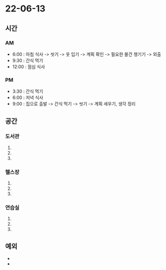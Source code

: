 # 22-06-13

## 시간

### AM
- 6:00 : 아침 식사 -> 씻기 -> 옷 입기 -> 계획 확인 -> 필요한 물건 챙기기 -> 외출
- 9:30 : 간식 먹기
- 12:00 : 점심 식사

### PM
- 3:30 : 간식 먹기
- 6:00 : 저녁 식사
- 9:00 : 집으로 출발 -> 간식 먹기 -> 씻기 -> 계획 세우기, 생각 정리

## 공간

### 도서관
1. 
2. 
3. 

### 헬스장
1. 
2. 
3. 

### 연습실
1. 
2. 
3. 

## 예외
- 
- 